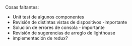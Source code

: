 Cosas faltantes:

- Unit test de algunos componentes
- Revisión de distintas vistas de dispositivos   -importante
- Solución de errores de consola    - importante
- Revisión de sugerencias de arreglo de lighthouse
- implementación de redux?